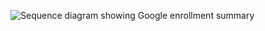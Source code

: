 <div class="common-image-format">

![Sequence diagram showing Google enrollment summary](/img/authenticators/ios-authenticators-google-enrollment-summary.png)

</div>
